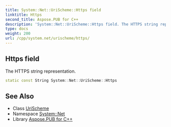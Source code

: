 ```yaml
---
title: System::Net::UriScheme::Https field
linktitle: Https
second_title: Aspose.PUB for C++
description: 'System::Net::UriScheme::Https field. The HTTPS string representation in C++.'
type: docs
weight: 200
url: /cpp/system.net/urischeme/https/
---
```

## Https field


The HTTPS string representation.

```cpp
static const String System::Net::UriScheme::Https
```

## See Also

* Class [UriScheme](../)
* Namespace [System::Net](../../)
* Library [Aspose.PUB for C++](../../../)

